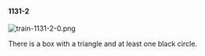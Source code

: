#### 1131-2
![train-1131-2-0.png](https://github.com/lil-lab/nlvr/raw/master/nlvr/train/images/14/train-1131-2-0.png "train-1131-2-0.png")

There is a box with a triangle and at least one black circle.